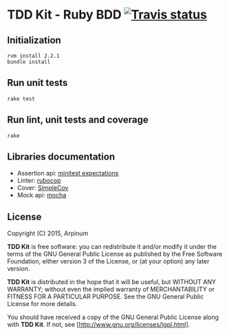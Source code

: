 # TDD Kit - Ruby BDD [![Travis status]](https://travis-ci.org/arpinum/tdd-kit-ruby-bdd)

## Initialization

    rvm install 2.2.1
    bundle install

## Run unit tests

    rake test

## Run lint, unit tests and coverage

    rake

## Libraries documentation

* Assertion api: [minitest expectations]
* Linter: [rubocop]
* Cover: [SimpleCov]
* Mock api: [mocha]

## License

Copyright (C) 2015, Arpinum

**TDD Kit** is free software: you can redistribute it and/or modify it under the terms of the GNU General Public License as published by the Free Software Foundation, either version 3 of the License, or (at your option) any later version.

**TDD Kit** is distributed in the hope that it will be useful, but WITHOUT ANY WARRANTY; without even the implied warranty of MERCHANTABILITY or FITNESS FOR A PARTICULAR PURPOSE.  See the GNU General Public License for more details.

You should have received a copy of the GNU General Public License along with **TDD Kit**.  If not, see [http://www.gnu.org/licenses/lgpl.html].

[http://www.gnu.org/licenses/lgpl.html]: http://www.gnu.org/licenses/lgpl.html

[minitest expectations]: http://docs.seattlerb.org/minitest/Minitest/Expectations.html
[rubocop]: https://github.com/bbatsov/rubocop
[SimpleCov]: https://github.com/colszowka/simplecov
[mocha]: https://github.com/freerange/mocha
[Travis status]: https://travis-ci.org/arpinum/tdd-kit-ruby-bdd.png?branch=master
